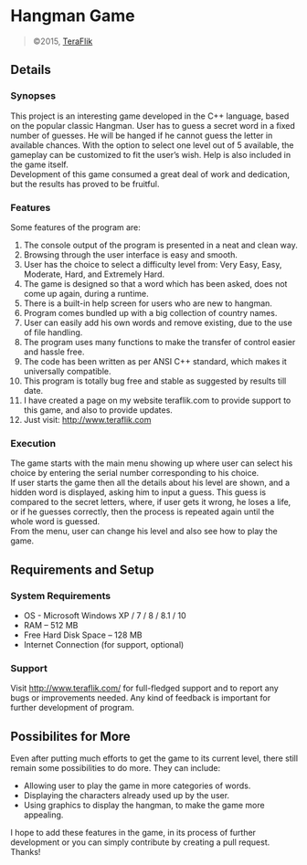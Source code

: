 # Hangman Game
>&copy;2015, [TeraFlik](http://www.teraflik.com)

## Details
### Synopses
This project is an interesting game developed in the C++ language, based on the popular classic Hangman. User has to guess a secret word in a fixed number of guesses. He will be hanged if he cannot guess the letter in available chances. With the option to select one level out of 5 available, the gameplay can be customized to fit the user’s wish. Help is also included in the game itself.  
Development of this game consumed a great deal of work and dedication, but the results has proved to be fruitful.

### Features
Some features of the program are:  

1. The console output of the program is presented in a neat and clean way.  
2. Browsing through the user interface is easy and smooth.  
3. User has the choice to select a difficulty level from: Very Easy, Easy, Moderate, Hard, and Extremely Hard.  
4. The game is designed so that a word which has been asked, does not come up again, during a runtime.  
5. There is a built-in help screen for users who are new to hangman.  
6. Program comes bundled up with a big collection of country names.   
7. User can easily add his own words and remove existing, due to the use of file handling.  
8. The program uses many functions to make the transfer of control easier and hassle free.  
9. The code has been written as per ANSI C++ standard, which makes it universally compatible.  
10. This program is totally bug free and stable as suggested by results till date.  
11. I have created a page on my website teraflik.com to provide support to this game, and also to provide updates.  
12. Just visit: http://www.teraflik.com  

### Execution
The game starts with the main menu showing up where user can select his choice by entering the serial number corresponding to his choice.  
If user starts the game then all the details about his level are shown, and a hidden word is displayed, asking him to input a guess. This guess is compared to the secret letters, where, if user gets it wrong, he loses a life, or if he guesses correctly, then the process is repeated again until the whole word is guessed.  
From the menu, user can change his level and also see how to play the game.  

## Requirements and Setup
### System Requirements  
- OS - Microsoft Windows XP / 7 / 8 / 8.1 / 10
- RAM – 512 MB
- Free Hard Disk Space – 128 MB
- Internet Connection (for support, optional)

### Support  
Visit http://www.teraflik.com/ for full-fledged support and to report any bugs or improvements needed. Any kind of feedback is important for further development of program.

## Possibilites for More
Even after putting much efforts to get the game to its current level, there still remain some possibilities to do more. They can include:  
- Allowing user to play the game in more categories of words.
- Displaying the characters already used up by the user.
- Using graphics to display the hangman, to make the game more appealing.  

I hope to add these features in the game, in its process of further development or you can simply contribute by creating a pull request. Thanks!
